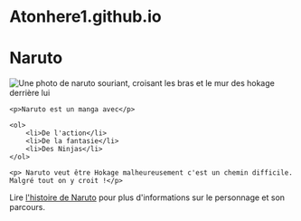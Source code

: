 # Atonhere1.github.io
<!DOCTYPE html>
<html lang="FR">

<head>  
    <meta charset="utf-8"/>
    <meta name="viewport" content="width=device-width"/>
    <title>Ma page test</title>
</head>
<body>
    <h1>Naruto</h1>
    <img src="https://1drv.ms/i/s!AogfjYH5hIQykH3Aio_YHpsTe-8Q?e=sekAuo" alt="Une photo de naruto souriant, croisant les bras et le mur des hokage derrière lui"/>

    <p>Naruto est un manga avec</p>

    <ol>
        <li>De l'action</li>
        <li>De la fantasie</li>
        <li>Des Ninjas</li>
    </ol>

    <p> Naruto veut être Hokage malheureusement c'est un chemin difficile. Malgré tout on y croit !</p>

   <p> Lire <a href="https://fr.wikipedia.org/wiki/Naruto_Uzumaki#:~:text=Dans%20l'univers%20de%20la,gagner%20le%20respect%20des%20habitants.">l'histoire de Naruto</a> pour plus d'informations sur le personnage
       et son parcours.</p>
</body>
</html>
